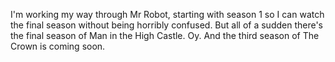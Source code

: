 I'm working my way through Mr Robot, starting with season 1 so I can watch the final season without being horribly confused. But all of a sudden there's the final season of Man in the High Castle. Oy. And the third season of The Crown is coming soon.
